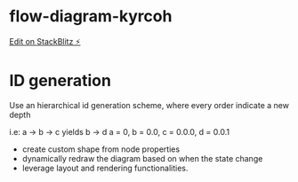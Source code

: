 # flow-diagram-kyrcoh

[Edit on StackBlitz ⚡️](https://stackblitz.com/edit/flow-diagram-kyrcoh)

# ID generation

Use an hierarchical id generation scheme, where every order indicate a new depth

i.e: a -> b -> c yields
         b -> d
a = 0, b = 0.0, c = 0.0.0, d = 0.0.1

- create custom shape from node properties
- dynamically redraw the diagram based on when the state change
- leverage layout and rendering functionalities.
